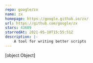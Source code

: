```yaml
---
repo: google/zx
name: zx
homepage: https://google.github.io/zx/
url: https://github.com/google/zx
stars: 43609
starredAt: 2021-05-10T15:55:51Z
description: |-
    A tool for writing better scripts
---
```


[object Object]
